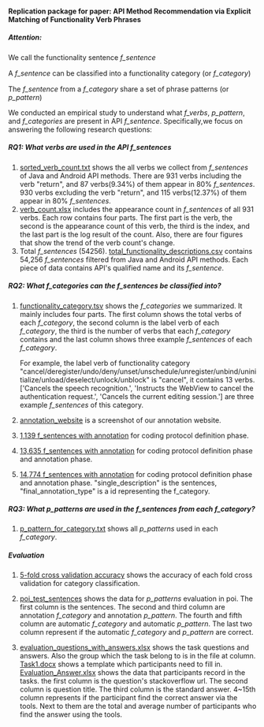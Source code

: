 #### Replication package for paper: API Method Recommendation via Explicit Matching of Functionality Verb Phrases

##### Attention:

We call the functionality sentence  _f\_sentence_

A  _f\_sentence_ can be classiﬁed into a functionality category (or _f\_category_)

The _f\_sentence_ from a _f\_category_ share a set of phrase patterns (or _p\_pattern_)

We conducted an empirical study to understand what _f\_verbs_, _p\_pattern_,
and _f\_categories_ are present in API _f\_sentence_. Specifically,we focus
on answering the following research questions:

##### RQ1: What verbs are used in the API _f\_sentences_

1. [sorted_verb_count.txt](https://github.com/FudanSELab/Research-FSE2020-FuncVerb/blob/master/RQ1/sorted_verb_count.txt) shows the all verbs we collect from _f\_sentences_ of Java and Android API methods. There are 931 verbs including the verb "return", and 87 verbs(9.34%) of them appear in 80% _f\_sentences_. 930 verbs excluding the verb "return", and 115 verbs(12.37%) of them appear in 80% _f\_sentences_.
2. [verb_count.xlsx](https://github.com/FudanSELab/Research-FSE2020-FuncVerb/blob/master/RQ1/verb_count.xlsx) includes the appearance count in _f\_sentences_ of all 931 verbs. Each row contains four parts. The first part is the verb, the second is the appearance count of this verb, the third is the index, and the last part is the log result of the count. Also, there are four figures that show the trend of the verb count's change. 
3. Total _f\_sentences_ (54256). [total_functionality_descriptions.csv](https://github.com/FudanSELab/Research-FSE2020-FuncVerb/blob/master/RQ1/total_functionality_descriptions.csv) contains 54,256 _f\_sentences_ filtered from Java and Android API methods. Each piece of data contains API's qualified name and its _f\_sentence_.

##### RQ2: What _f\_categories_ can the _f\_sentences_ be classified into?

1. [functionality_category.tsv](https://github.com/FudanSELab/Research-FSE2020-FuncVerb/blob/master/RQ2/functionality_category.tsv) shows the _f\_categories_ we summarized. It mainly includes four parts. The first column shows the total verbs of each _f\_category_, the second column is the label verb of each _f\_category_, the third is the number of verbs that each _f\_category_ contains and the last column shows three example _f\_sentences_ of each _f\_category_.

   For example, the label verb of functionality category "cancel/deregister/undo/deny/unset/unschedule/unregister/unbind/uninitialize/unload/deselect/unlock/unblock" is "cancel", it contains 13 verbs. ['Cancels the speech recognition.', 'Instructs the WebView to cancel the authentication request.', 'Cancels the current editing session.'] are three example _f\_sentences_ of this category.

2. [annotation_website](https://github.com/FudanSELab/Research-FSE2020-FuncVerb/blob/master/RQ2/annotation_website.png) is a screenshot of our annotation website.

3. [1,139 f_sentences with annotation](https://github.com/FudanSELab/Research-FSE2020-FuncVerb/blob/master/Annotation_data/1139_f_sentences_with_annotation.csv) for coding protocol definition phase.

4. [13,635 f_sentences with annotation](https://github.com/FudanSELab/Research-FSE2020-FuncVerb/blob/master/Annotation_data/13635_f_sentences_with_annotation.csv) for coding protocol definition phase and annotation phase.

5. [14,774 f_sentences with annotation](https://github.com/FudanSELab/Research-FSE2020-FuncVerb/blob/master/Annotation_data/14774_f_sentences_with_annotation.csv) for coding protocol definition phase and annotation phase. "single_description" is the sentences, "final_annotation_type" is a id representing the f_category. 


##### RQ3: What _p\_patterns_ are used in the _f\_sentences_ from each _f\_category_?

1. [p_pattern_for_category.txt](https://github.com/FudanSELab/Research-FSE2020-FuncVerb/blob/master/RQ3/p_pattern_for_category.txt) shows all _p\_patterns_ used in each _f\_category_.


##### Evaluation
1. [5-fold cross validation accuracy](https://github.com/FudanSELab/Research-FSE2020-FuncVerb/blob/master/Evaluation/5_fold_cross_validation_accuracy.xlsx) shows the accuracy of each fold cross validation for category classification.


2. [poi_test_sentences](https://github.com/FudanSELab/Research-FSE2020-FuncVerb/blob/master/Evaluation/POI_Data.xlsx) shows the data for _p\_patterns_ evaluation in poi. The first column is the sentences. The second and third column are annotation _f\_category_ and annotation _p\_pattern_. The fourth and fifth column are automatic _f\_category_ and automatic _p\_pattern_. The last two column represent if the automatic _f\_category_ and _p\_pattern_ are correct.

3. [evaluation_questions_with_answers.xlsx](https://github.com/FudanSELab/Research-FSE2020-FuncVerb/blob/master/Evaluation/evaluation_questions_with_answers.xlsx) shows the task questions and answers. Also the group which the task belong to is in the file at column. [Task1.docx](https://github.com/FudanSELab/Research-FSE2020-FuncVerb/blob/master/Evaluation/Task1.docx) shows a template which participants need to fill in. [Evaluation_Answer.xlsx](https://github.com/FudanSELab/Research-FSE2020-FuncVerb/blob/master/Evaluation/Evaluation_Answer.xlsx) shows the data that participants record in the tasks. the first column is the question's stackoverflow url. The second column is question title. The third column is the standard answer. 4~15th column represents if the participant find the correct answer via the tools. Next to them are the total and average number of participants who find the answer using the tools.

